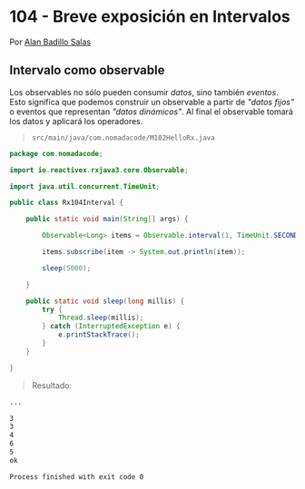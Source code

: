 # 104 - Breve exposición en Intervalos

Por [Alan Badillo Salas](https://www.nomadacode.com)

## Intervalo como observable

Los observables no sólo pueden consumir *datos*, sino también *eventos*. Esto significa que podemos construir un observable a partir de *"datos fijos"* o eventos que representan *"datos dinámicos"*. Al final el observable tomará los datos y aplicará los operadores. 

> `src/main/java/com.nomadacode/M102HelloRx.java`

```java
package com.nomadacode;

import io.reactivex.rxjava3.core.Observable;

import java.util.concurrent.TimeUnit;

public class Rx104Interval {

    public static void main(String[] args) {

        Observable<Long> items = Observable.interval(1, TimeUnit.SECONDS);

        items.subscribe(item -> System.out.println(item));

        sleep(5000);

    }

    public static void sleep(long millis) {
        try {
            Thread.sleep(millis);
        } catch (InterruptedException e) {
            e.printStackTrace();
        }
    }

}
```

> Resultado:

```txt
...

3
3
4
6
5
ok

Process finished with exit code 0
```